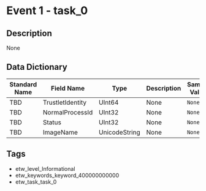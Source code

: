 # Event 1 - task_0

## Description
None

## Data Dictionary
|Standard Name|Field Name|Type|Description|Sample Value|
|---|---|---|---|---|
|TBD|TrustletIdentity|UInt64|None|`None`|
|TBD|NormalProcessId|UInt32|None|`None`|
|TBD|Status|UInt32|None|`None`|
|TBD|ImageName|UnicodeString|None|`None`|

## Tags
* etw_level_Informational
* etw_keywords_keyword_400000000000
* etw_task_task_0